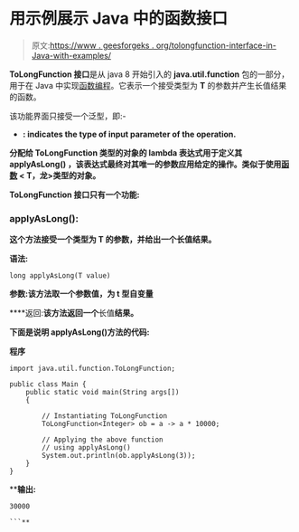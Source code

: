 # 用示例展示 Java 中的函数接口

> 原文:[https://www . geesforgeks . org/tolongfunction-interface-in-Java-with-examples/](https://www.geeksforgeeks.org/tolongfunction-interface-in-java-with-examples/)

**ToLongFunction 接口**是从 java 8 开始引入的 **java.util.function** 包的一部分，用于在 Java 中实现[函数编程](https://www.geeksforgeeks.org/functional-programming-paradigm/)。它表示一个接受类型为 **T** 的参数并产生长值结果的函数。

该功能界面只接受一个泛型，即:-

*   **: indicates the type of input parameter of the operation.**

**分配给 ToLongFunction 类型的对象的 lambda 表达式用于定义其 **applyAsLong()** ，该表达式最终对其唯一的参数应用给定的操作。类似于使用[函数](https://www.geeksforgeeks.org/function-interface-in-java-with-examples/) < T，龙>类型的对象。**

**ToLongFunction 接口只有一个功能:**

### **applyAsLong():**

**这个方法接受一个类型为 T 的参数，并给出一个长值结果。**

****语法:****

```
long applyAsLong(T value)
```

****参数:**该方法取一个参数**值**，为 t 型自变量**

****返回:**该方法返回一个**长值**结果。**

**下面是说明 applyAsLong()方法的代码:**

****程序****

```
import java.util.function.ToLongFunction;

public class Main {
    public static void main(String args[])
    {

        // Instantiating ToLongFunction
        ToLongFunction<Integer> ob = a -> a * 10000;

        // Applying the above function
        // using applyAsLong()
        System.out.println(ob.applyAsLong(3));
    }
}
```

****输出:**

```
30000

```**
